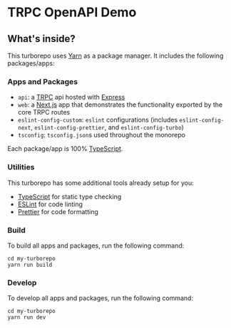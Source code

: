 # TRPC OpenAPI Demo

## What's inside?

This turborepo uses [Yarn](https://classic.yarnpkg.com/) as a package manager. It includes the following packages/apps:

### Apps and Packages

- `api`: a [TRPC](https://trpc.io) api hosted with [Express](https://expressjs.com/)
- `web`: a [Next.js](https://nextjs.org/) app that demonstrates the functionality exported by the core TRPC routes
- `eslint-config-custom`: `eslint` configurations (includes `eslint-config-next`, `eslint-config-prettier`, and `eslint-config-turbo`)
- `tsconfig`: `tsconfig.json`s used throughout the monorepo

Each package/app is 100% [TypeScript](https://www.typescriptlang.org/).

### Utilities

This turborepo has some additional tools already setup for you:

- [TypeScript](https://www.typescriptlang.org/) for static type checking
- [ESLint](https://eslint.org/) for code linting
- [Prettier](https://prettier.io) for code formatting

### Build

To build all apps and packages, run the following command:

```
cd my-turborepo
yarn run build
```

### Develop

To develop all apps and packages, run the following command:

```
cd my-turborepo
yarn run dev
```
